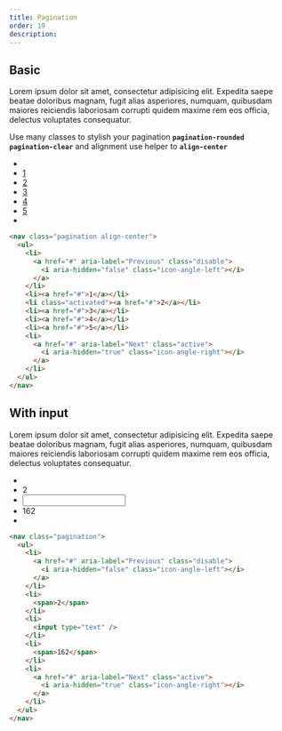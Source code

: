 ```yaml
---
title: Pagination
order: 19
description: 
---
```


## Basic
Lorem ipsum dolor sit amet, consectetur adipisicing elit. Expedita saepe beatae doloribus magnam, fugit alias asperiores, numquam, quibusdam maiores reiciendis laboriosam corrupti quidem maxime rem eos officia, delectus voluptates consequatur.

Use many classes to stylish your pagination **`pagination-rounded`** **`pagination-clear`** and alignment use helper to **`align-center`** 

<nav class="pagination align-center"><ul><li><a href="#" aria-label="Previous" class="disable"><i aria-hidden="false" class="icon-angle-left"></i></a></li><li><a href="#">1</a></li><li class="activated"><a href="#">2</a></li><li><a href="#">3</a></li><li><a href="#">4</a></li><li><a href="#">5</a></li><li><a href="#" aria-label="Next" class="active"><i aria-hidden="true" class="icon-angle-right"></i></a></li></ul></nav>

```html
<nav class="pagination align-center">
  <ul>
    <li>
      <a href="#" aria-label="Previous" class="disable">
        <i aria-hidden="false" class="icon-angle-left"></i>
      </a>
    </li>
    <li><a href="#">1</a></li>
    <li class="activated"><a href="#">2</a></li>
    <li><a href="#">3</a></li>
    <li><a href="#">4</a></li>
    <li><a href="#">5</a></li>
    <li>
      <a href="#" aria-label="Next" class="active">
        <i aria-hidden="true" class="icon-angle-right"></i>
      </a>
    </li>
  </ul>
</nav>
```

## With input
Lorem ipsum dolor sit amet, consectetur adipisicing elit. Expedita saepe beatae doloribus magnam, fugit alias asperiores, numquam, quibusdam maiores reiciendis laboriosam corrupti quidem maxime rem eos officia, delectus voluptates consequatur.

<nav class="pagination"><ul><li><a href="#" aria-label="Previous" class="disable"><i aria-hidden="false" class="icon-angle-left"></i></a></li><li><span>2</span></li><li><input type="text" /></li><li><span>162</span></li><li><a href="#" aria-label="Next" class="active"><i aria-hidden="true" class="icon-angle-right"></i></a></li></ul></nav>

```html
<nav class="pagination">
  <ul>
    <li>
      <a href="#" aria-label="Previous" class="disable">
        <i aria-hidden="false" class="icon-angle-left"></i>
      </a>
    </li>
    <li>
      <span>2</span>
    </li>
    <li>
      <input type="text" />
    </li>
    <li>
      <span>162</span>
    </li>
    <li>
      <a href="#" aria-label="Next" class="active">
        <i aria-hidden="true" class="icon-angle-right"></i>
      </a>
    </li>
  </ul>
</nav>
```
